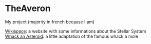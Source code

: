 # TheAveron

My project (majority in french because I am)

[Wikispace](https://theaveron.github.io/Wikispace): a website with some informations about the Stellar System
[Whack an Asteroid](https://github.com/TheAveron/Whack-an-Asteroid/releases): a little adaptation of the famous whack a mole
